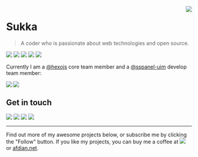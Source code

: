 <a href="#">
<img align="right" src="https://github-readme-stats.mrdulin.vercel.app/api?username=sukkaw&show_icons=true&hide_border=true&icon_color=586069&title_color=a0a9af">
</a>

# Sukka

> A coder who is passionate about web technologies and open source.

![](https://img.shields.io/badge/-JavaScript-e5cd0c?style=flat-square&logo=JavaScript&labelColor=f7df1e&logoColor=000) ![](https://img.shields.io/badge/-CSS3-1572b6?style=flat-square&logo=CSS3&labelColor=1572b6) ![](https://img.shields.io/badge/-Stylus-333?style=flat-square&logo=Stylus&logoColor=fff) ![](https://img.shields.io/badge/-HTML5-e34f26?style=flat-square&logo=HTML5&logoColor=fff) ![](https://img.shields.io/badge/-Node.js-339933?style=flat-square&logo=Node.js&logoColor=fff)

Currently I am a [@hexojs](https://github.com/hexojs) core team member and a [@sspanel-uim](https://github.com/sspanel-uim) develop team member:

<a href="https://github.com/hexojs/hexo">
  <img align="left" src="https://readme-stats-cfgj2cxdy.vercel.app/api/pin/?username=hexojs&repo=hexo&show_owner=true" />
</a>

<a href="#"><img align="center" src="https://via.placeholder.com/600x1.png/fff/fff"></a>

## Get in touch

[![](https://img.shields.io/badge/-@isukkaw-1ca0f1?style=flat-square&labelColor=1ca0f1&logo=twitter&logoColor=white)](https://twitter.com/isukkaw) [![](https://img.shields.io/badge/-https://blog.skk.moe-0e83cd?style=flat-square&logo=Hexo&logoColor=fff)](https://blog.skk.moe) [![](https://img.shields.io/badge/-t.me/sukkachannel-3db6f1?style=flat-square&logo=Telegram&logoColor=2ca5e0)](https://t.me/s/sukkachannel) [![](https://img.shields.io/badge/-github@skk.moe-911318?style=flat-square&logo=Mail.RU&logoColor=white&labelColor=c14438)](mailto:github_at_skk.moe)

----

Find out more of my awesome projects below, or subscribe me by clicking the "Follow" button. If you like my projects, you can buy me a coffee at [![](https://img.shields.io/badge/-patreon-f96854?style=flat-square&logo=patreon&logoColor=white)](https://www.patreon.com/sukkaw) or [afdian.net](https://afdian.net/@sukka).
